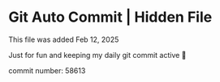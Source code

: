 # Git Auto Commit | Hidden File

This file was added Feb 12, 2025

Just for fun and keeping my daily git commit active 🤪

commit number: 58613
